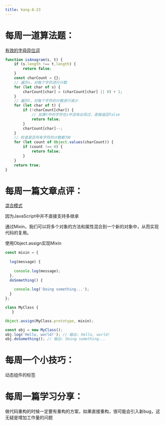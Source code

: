 ```yaml
---
title: kang-8-23
---
```


# 每周一道算法题：

[有效的字母异位词](https://leetcode.cn/problems/valid-anagram/description/?envType=study-plan-v2&envId=top-interview-150)

```js
function isAnagram(s, t) {  
    if (s.length !== t.length) {  
        return false;  
    }  
    const charCount = {};  
    // 遍历s，对每个字符进行计数  
    for (let char of s) {  
        charCount[char] = (charCount[char] || 0) + 1;  
    }  
    // 遍历t，对每个字符的计数进行减少  
    for (let char of t) {  
        if (!charCount[char]) {  
            // 如果t中的字符在s中没有出现过，直接返回false  
            return false;  
        }  
        charCount[char]--;  
    }  
    // 检查是否所有字符的计数都为0  
    for (let count of Object.values(charCount)) {  
        if (count !== 0) {  
            return false;  
        }  
    }  
    return true;  
}
```

# 每周一篇文章点评：

[混合模式](https://www.patterns.dev/vanilla/mixin-pattern)

因为JavaScript中并不直接支持多继承    

通过Mixin，我们可以将多个对象的方法和属性混合到一个新的对象中，从而实现代码的复用。  

使用Object.assign实现Mixin
```js
const mixin = {
   
  log(message) {
   
    console.log(message);
  },
  doSomething() {
   
    console.log('Doing something...');
  }
};

class MyClass {
   }

Object.assign(MyClass.prototype, mixin);

const obj = new MyClass();
obj.log('Hello, world!'); // 输出: Hello, world!
obj.doSomething(); // 输出: Doing something...

```


# 每周一个小技巧：

 <component :is="component" /> 动态组件的标签

# 每周一篇学习分享：

做代码重构的时候一定要有重构的方案，如果直接重构，很可能会引入新bug，这无疑是增加工作量的问题

